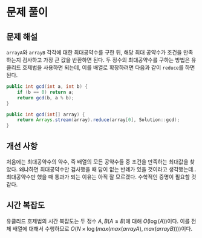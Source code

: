 # 문제 풀이

## 문제 해설

`arrayA`와 `arrayB` 각각에 대한 최대공약수를 구한 뒤, 해당 최대 공약수가 조건을 만족하는지 검사하고 가장 큰 값을 반환하면 된다. 두 정수의 최대공약수를 구하는 방법은 유클리드 호제법을 사용하면 되는데, 이를 배열로 확장하려면 다음과 같이 `reduce`를 하면 된다.

```java
public int gcd(int a, int b) {
    if (b == 0) return a;
    return gcd(b, a % b);
}

public int gcd(int[] array) {
    return Arrays.stream(array).reduce(array[0], Solution::gcd);
}
```    

## 개선 사항

처음에는 최대공약수의 약수, 즉 배열의 모든 공약수들 중 조건을 만족하는 최대값을 찾았다. 왜냐하면 최대공약수만 검사했을 때 답이 없는 반례가 있을 것이라고 생각했는데.. 최대공약수만 했을 때 통과가 되는 이유는 아직 잘 모르겠다. 수학적인 증명이 필요할 것 같다.

## 시간 복잡도

유클리드 호제법의 시간 복잡도는 두 정수 $A, B (A \geq B)$에 대해 $O(\log(A))$이다. 이를 전체 배열에 대해서 수행하므로 $O(N \times \log(max(max(arrayA), max(arrayB))))$이다.
